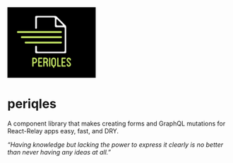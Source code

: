 
<img src="periqles-logo.png" alt="logo" width="200"/>

# periqles
A component library that makes creating forms and GraphQL mutations for React-Relay apps easy, fast, and DRY.

*“Having knowledge but lacking the power to express it clearly is no better than never having any ideas at all.”*
